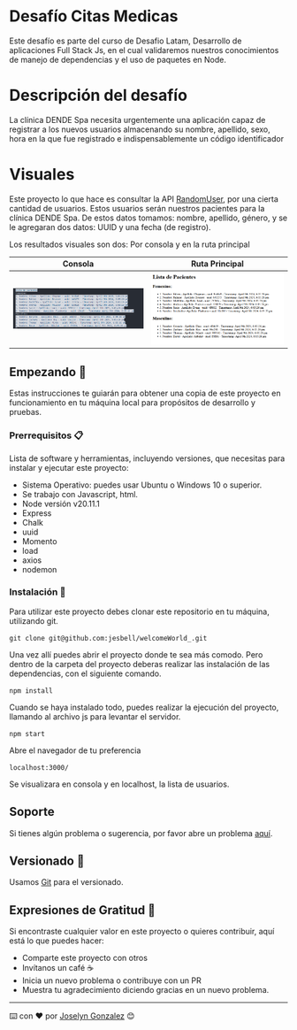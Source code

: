 # Desafío Citas Medicas
Este desafío es parte del curso de Desafio Latam, Desarrollo de aplicaciones Full Stack Js, en el cual validaremos nuestros conocimientos de manejo de dependencias y el uso de paquetes en Node. 

# Descripción del desafío
La clínica DENDE Spa necesita urgentemente una aplicación capaz de registrar a los nuevos usuarios almacenando su nombre, apellido, sexo, hora en la que fue registrado e indispensablemente un código identificador

# Visuales

Este proyecto lo que hace es consultar la API [RandomUser](https://randomuser.me), por una cierta cantidad de usuarios. Estos usuarios serán nuestros pacientes para la clínica DENDE Spa. De estos datos tomamos: nombre, apellido, género, y se le agregaran dos datos: UUID y una fecha (de registro).

Los resultados visuales son dos: Por consola y en la ruta principal

| Consola | Ruta Principal |
| --- | -- |
| ![Consola](/assets/consola.png)| ![ruta_principal](/assets/r_principal.png) |

## Empezando 🚀

Estas instrucciones te guiarán para obtener una copia de este proyecto en funcionamiento en tu máquina local para propósitos de desarrollo y pruebas.

### Prerrequisitos 📋

Lista de software y herramientas, incluyendo versiones, que necesitas para instalar y ejecutar este proyecto:

- Sistema Operativo: puedes usar Ubuntu o Windows 10 o superior.
- Se trabajo con Javascript, html.
- Node versión v20.11.1
- Express
- Chalk
- uuid
- Momento
- load
- axios
- nodemon

### Instalación 🔧

Para utilizar este proyecto debes clonar este repositorio en tu máquina, utilizando git.

```
git clone git@github.com:jesbell/welcomeWorld_.git
```

Una vez allí puedes abrir el proyecto donde te sea más comodo. Pero dentro de la carpeta del proyecto deberas realizar las instalación de las dependencias, con el siguiente comando.
```
npm install
```

Cuando se haya instalado todo, puedes realizar la ejecución del proyecto, llamando al archivo js para levantar el servidor.
```
npm start
```

Abre el navegador de tu preferencia
```
localhost:3000/
```
Se visualizara en consola y en localhost, la lista de usuarios.

## Soporte

Si tienes algún problema o sugerencia, por favor abre un problema [aquí](https://github.com/jesbell/welcomeWorld_/issues).

## Versionado  📌

Usamos [Git](https://git-scm.com) para el versionado.

## Expresiones de Gratitud 🎁

Si encontraste cualquier valor en este proyecto o quieres contribuir, aquí está lo que puedes hacer:

- Comparte este proyecto con otros
- Invítanos un café ☕
- Inicia un nuevo problema o contribuye con un PR
- Muestra tu agradecimiento diciendo gracias en un nuevo problema.

---

⌨️ con ❤️ por [Joselyn Gonzalez](https://github.com/jesbell) 😊

